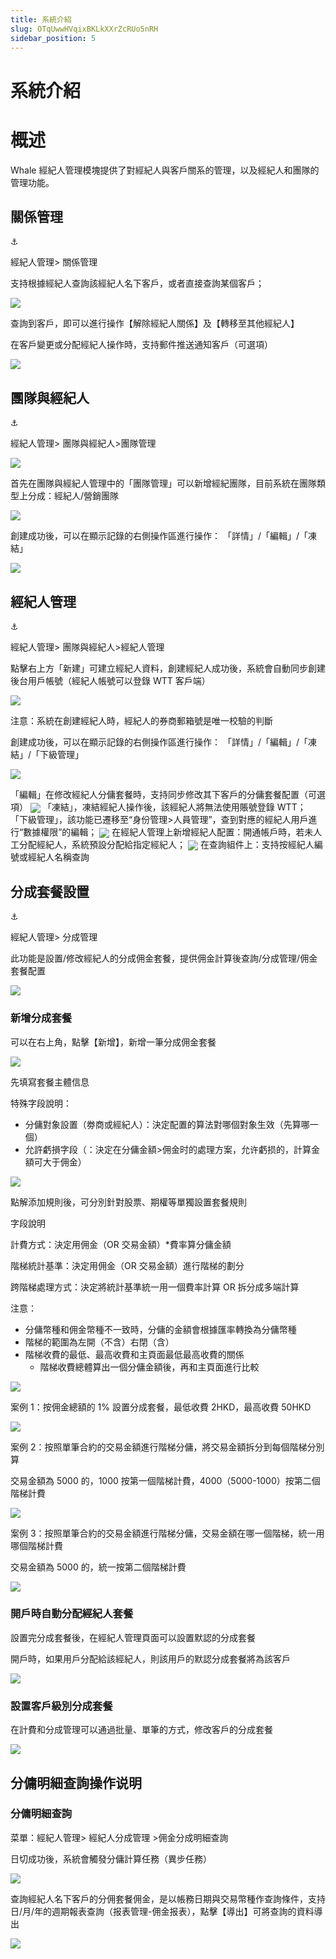 ```yaml
---
title: 系統介紹
slug: OTqUwwHVqixBKLkXXrZcRUo5nRH
sidebar_position: 5
---
```



# 系統介紹

# 概述

Whale 經紀人管理模塊提供了對經紀人與客戶關系的管理，以及經紀人和團隊的管理功能。

## 關係管理

<div class="callout callout-bg-6 callout-border-6">
<div class='callout-emoji'>⚓</div>
<p> 經紀人管理&gt; 關係管理</p>
</div>

支持根據經紀人查詢該經紀人名下客戶，或者直接查詢某個客戶；

<img src="/assets/NkKebTkraoSYWTxiubacWtvZn6e.png" src-width="3346" src-height="1104" align="center"/>

查詢到客戶，即可以進行操作【解除經紀人關係】及【轉移至其他經紀人】

在客戶變更或分配經紀人操作時，支持郵件推送通知客戶（可選項）

<img src="/assets/AxUebWQ4AoKiTOxB6h6cWfvjn0y.png" src-width="3352" src-height="1362" align="center"/>

## 團隊與經紀人

<div class="callout callout-bg-6 callout-border-6">
<div class='callout-emoji'>⚓</div>
<p> 經紀人管理&gt; 團隊與經紀人&gt;團隊管理</p>
</div>

<img src="/assets/OiMKb7EeRoTPRjx6EpkcEfK1nfe.png" src-width="3348" src-height="1584" align="center"/>

首先在團隊與經紀人管理中的「團隊管理」可以新增經紀團隊，目前系統在團隊類型上分成：經紀人/營銷團隊

<img src="/assets/VkSzb2mjDoRirVxOSa7cpsgonff.png" src-width="3370" src-height="1442" align="center"/>

創建成功後，可以在顯示記錄的右側操作區進行操作： 「詳情」/「編輯」/「凍結」

<img src="/assets/P9GTbyTQ4ocO8MxCzDScxYVen5c.png" src-width="3366" src-height="1532" align="center"/>

## 經紀人管理

<div class="callout callout-bg-6 callout-border-6">
<div class='callout-emoji'>⚓</div>
<p>經紀人管理&gt; 團隊與經紀人&gt;經紀人管理</p>
</div>

點擊右上方「新建」可建立經紀人資料，創建經紀人成功後，系統會自動同步創建後台用戶帳號（經紀人帳號可以登錄 WTT 客戶端）

<img src="/assets/AqPbbgThuomRrax71ONcNfPnnWe.png" src-width="3350" src-height="1690" align="center"/>

注意：系統在創建經紀人時，經紀人的券商郵箱號是唯一校驗的判斷

創建成功後，可以在顯示記錄的右側操作區進行操作： 「詳情」/「編輯」/「凍結」/「下級管理」

<img src="/assets/YQ4KbFSSkocqX7xlV9hcQIQfnCg.png" src-width="3362" src-height="1562" align="center"/>

「編輯」在修改經紀人分傭套餐時，支持同步修改其下客戶的分傭套餐配置（可選項）
<img src="/assets/IWnCbSdmDo6GVoxiXNkcTYxmnWY.png" src-width="936" src-height="1662" align="center"/>
「凍結」，凍結經紀人操作後，該經紀人將無法使用賬號登錄 WTT；
「下級管理」，該功能已遷移至“身份管理&gt;人員管理”，查到對應的經紀人用戶進行“數據權限”的編輯；
<img src="/assets/WnQKb0PseoHfnKxkz3tciefGnxd.png" src-width="3422" src-height="1840" align="center"/>
在經紀人管理上新增經紀人配置：開通帳戶時，若未人工分配經紀人，系統預設分配給指定經紀人；
<img src="/assets/Y0Zob1080oc15sxQIv9cvxRznmd.png" src-width="3370" src-height="1226" align="center"/>
在查詢組件上：支持按經紀人編號或經紀人名稱查詢

## 分成套餐設置

<div class="callout callout-bg-6 callout-border-6">
<div class='callout-emoji'>⚓</div>
<p>經紀人管理&gt; 分成管理</p>
</div>

此功能是設置/修改經紀人的分成佣金套餐，提供佣金計算後查詢/分成管理/佣金套餐配置

<img src="/assets/HEHrb4HsDoUwbAxjTFhc9Th4nab.png" src-width="3584" src-height="1738" align="center"/>

### <b>新增分成套餐</b>

可以在右上角，點擊【新增】，新增一筆分成佣金套餐

<img src="/assets/RIbdbl6AlokKmcx8UCJcVwtCnPg.png" src-width="3584" src-height="1738" align="center"/>

先填寫套餐主體信息

特殊字段說明：
- 分傭對象設置（劵商或經紀人）：決定配置的算法對哪個對象生效（先算哪一個）
- 允許虧損字段（：決定在分傭金額&gt;佣金时的處理方案，允许虧损的，計算金額可大于佣金）

<img src="/assets/YkLXbqGltoZtUixQAY3cyZYvnCh.png" src-width="3584" src-height="1738" align="center"/>

點解添加規則後，可分別針對股票、期權等單獨設置套餐規則

字段說明

計費方式：決定用佣金（OR 交易金額）*費率算分傭金額

階梯統計基準：決定用佣金（OR 交易金額）進行階梯的劃分

跨階梯處理方式：決定將統計基準統一用一個費率計算 OR 拆分成多端計算

注意：
- 分傭幣種和佣金幣種不一致時，分傭的金額會根據匯率轉換為分傭幣種
- 階梯的範圍為左開（不含）右閉（含）
- 階梯收費的最低、最高收費和主頁面最低最高收費的關係
    - 階梯收費總體算出一個分傭金額後，再和主頁面進行比較

<img src="/assets/NC1KbKN7wompmpx0MJacwpjHnDh.png" src-width="3584" src-height="1738" align="center"/>

案例 1：按佣金總額的 1% 設置分成套餐，最低收費 2HKD，最高收費 50HKD

<img src="/assets/P6iHbN2LuogKrWxZwv1ckuFInsh.png" src-width="3584" src-height="1738" align="center"/>

案例 2：按照單筆合約的交易金額進行階梯分傭，將交易金額拆分到每個階梯分別算

交易金額為 5000 的，1000 按第一個階梯計費，4000（5000-1000）按第二個階梯計費

<img src="/assets/KTzkbHatQo5XTxxES9hcd75RnCd.png" src-width="3584" src-height="1738" align="center"/>

案例 3：按照單筆合約的交易金額進行階梯分傭，交易金額在哪一個階梯，統一用哪個階梯計費

交易金額為 5000 的，統一按第二個階梯計費

<img src="/assets/CMjNbtofEomJOmxZJYickdQmnZg.png" src-width="3584" src-height="1738" align="center"/>

### 開戶時自動分配經紀人套餐

設置完分成套餐後，在經紀人管理頁面可以設置默認的分成套餐

開戶時，如果用戶分配給該經紀人，則該用戶的默認分成套餐將為該客戶

<img src="/assets/Lje7bQHVzoJ7JvxlLOOcbcXln0b.png" src-width="3584" src-height="1738" align="center"/>

### 設置客戶級別分成套餐

在計費和分成管理可以通過批量、單筆的方式，修改客戶的分成套餐

<img src="/assets/XIO1bmTrgo169BxBBhecHDTynjh.png" src-width="3584" src-height="1738" align="center"/>

## 分傭明細查詢操作说明

### 分傭明細查詢

菜單：經紀人管理&gt; 經紀人分成管理 &gt;佣金分成明細查詢

日切成功後，系統會觸發分傭計算任務（異步任務）

<img src="/assets/I5lab7D3WoObS0xZWZzcQxTjn5f.png" src-width="3584" src-height="1738" align="center"/>

查詢經紀人名下客戶的分佣套餐佣金，是以帳務日期與交易幣種作查詢條件，支持日/月/年的週期報表查詢（报表管理-佣金报表），點擊【導出】可將查詢的資料導出

<img src="/assets/Qa4CbIPBboPV3RxSKDtcbICKnMf.png" src-width="3584" src-height="1738" align="center"/>

